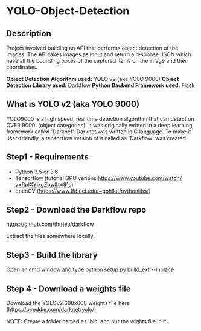 # YOLO-Object-Detection
## Description
Project involved building an API that performs object detection of the images. The API takes images as input and return a response JSON which have all the bounding boxes of the captured items on the image and their coordinates.

**Object Detection Algorithm used:** YOLO v2 (aka YOLO 9000)
**Object Detection Library used:** Darkflow
**Python Backend Framework used:** Flask

## What is YOLO v2 (aka YOLO 9000)
YOLO9000 is a high speed, real time detection algorithm that can detect on OVER 9000! (object categories). It was originally written in a deep learning framework called 'Darknet'. Darknet was written in C language. To make it user-friendly, a tensorflow version of it called as 'Darkflow' was created.

## Step1 - Requirements
- Python 3.5 or 3.6
- Tensorflow (tutorial GPU verions https://www.youtube.com/watch?v=RplXYjxgZbw&t=91s)
- openCV (https://www.lfd.uci.edu/~gohlke/pythonlibs/)

## Step2 - Download the Darkflow repo
https://github.com/thtrieu/darkflow

Extract the files somewhere locally.

## Step3 - Build the library
Open an cmd window and type python setup.py build_ext --inplace

## Step 4 - Download a weights file
Download the YOLOv2 608x608 weights file here (https://pjreddie.com/darknet/yolo/)

NOTE: Create a folder named as 'bin' and put the wights file in it.
